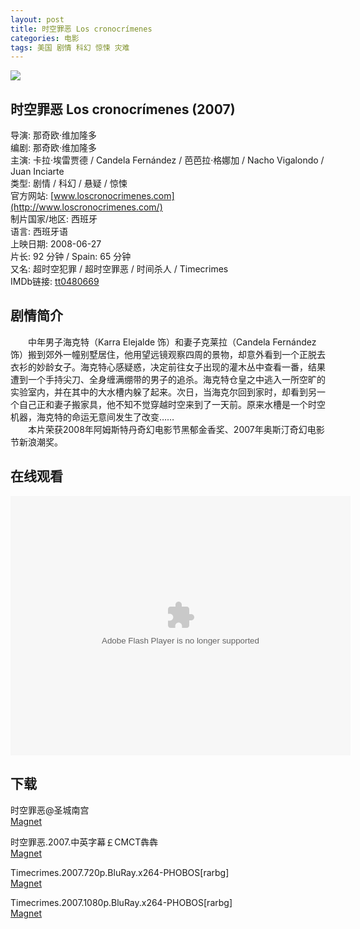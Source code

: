 ```yaml
---
layout: post
title: 时空罪恶 Los cronocrímenes
categories: 电影
tags: 美国 剧情 科幻 惊悚 灾难
---
```


[![](http://i4.piimg.com/048d63540db670act.jpg)](http://i4.piimg.com/048d63540db670ac.jpg)

## 时空罪恶 Los cronocrímenes (2007)
导演: 那奇欧·维加隆多  
编剧: 那奇欧·维加隆多  
主演: 卡拉·埃雷贾德 / Candela Fernández / 芭芭拉·格娜加 / Nacho Vigalondo / Juan Inciarte  
类型: 剧情 / 科幻 / 悬疑 / 惊悚  
官方网站: [www.loscronocrimenes.com](http://www.loscronocrimenes.com/)  
制片国家/地区: 西班牙  
语言: 西班牙语  
上映日期: 2008-06-27  
片长: 92 分钟 / Spain: 65 分钟  
又名: 超时空犯罪 / 超时空罪恶 / 时间杀人 / Timecrimes  
IMDb链接: [tt0480669](http://www.imdb.com/title/tt0480669)

## 剧情简介
　　中年男子海克特（Karra Elejalde 饰）和妻子克莱拉（Candela Fernández 饰）搬到郊外一幢别墅居住，他用望远镜观察四周的景物，却意外看到一个正脱去衣衫的妙龄女子。海克特心感疑惑，决定前往女子出现的灌木丛中查看一番，结果遭到一个手持尖刀、全身缠满绷带的男子的追杀。海克特仓皇之中逃入一所空旷的实验室内，并在其中的大水槽内躲了起来。次日，当海克尔回到家时，却看到另一个自己正和妻子搬家具，他不知不觉穿越时空来到了一天前。原来水槽是一个时空机器，海克特的命运无意间发生了改变……  
　　本片荣获2008年阿姆斯特丹奇幻电影节黑郁金香奖、2007年奥斯汀奇幻电影节新浪潮奖。

## 在线观看
<embed height="415" width="544" quality="high" allowfullscreen="true" type="application/x-shockwave-flash" src="http://static.hdslb.com/miniloader.swf" flashvars="aid=2420576&page=3" pluginspage="http://www.adobe.com/shockwave/download/download.cgi?P1_Prod_Version=ShockwaveFlash" />

## 下载
时空罪恶@圣城南宫  
[Magnet](magnet:?xt=urn:btih:9F2CDB1C7F1679CB6B06AD137059382EFF6B55C8)

时空罪恶.2007.中英字幕￡CMCT犇犇  
[Magnet](magnet:?xt=urn:btih:01DD6F38F326CF23636704404F2CBFB06C05B6CD)

Timecrimes.2007.720p.BluRay.x264-PHOBOS[rarbg]  
[Magnet](magnet:?xt=urn:btih:408C7517730D20645C66FBB38D93420464E8CD5E)

Timecrimes.2007.1080p.BluRay.x264-PHOBOS[rarbg]  
[Magnet](magnet:?xt=urn:btih:9FFDF6B9576F788729095E5BDEC125460216AC70)
